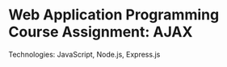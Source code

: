 # <span id="tjidtitle">Web Application Programming Course Assignment: AJAX</span>

<div>Technologies: <span id="tjidtechs">JavaScript, Node.js, Express.js</span></div>
<br />
